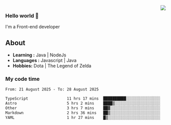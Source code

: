 <img align='right' src="https://github-readme-stats.vercel.app/api?username=jumodada&show_icons=true&theme=vue">

### Hello world 👋

I'm a Front-end developer 
    
## About
-  **Learning :** Java | NodeJs
-  **Languages :** Javascript | Java
-  **Hobbies:** Dota | The Legend of Zelda

### My code time

<!--START_SECTION:waka-->

```txt
From: 21 August 2025 - To: 28 August 2025

TypeScript                 11 hrs 17 mins  ██████████░░░░░░░░░░░░░░░   39.45 %
Astro                      5 hrs 2 mins    ████▒░░░░░░░░░░░░░░░░░░░░   17.62 %
Other                      3 hrs 7 mins    ██▓░░░░░░░░░░░░░░░░░░░░░░   10.94 %
Markdown                   2 hrs 36 mins   ██▒░░░░░░░░░░░░░░░░░░░░░░   09.12 %
YAML                       1 hr 27 mins    █▒░░░░░░░░░░░░░░░░░░░░░░░   05.08 %
```

<!--END_SECTION:waka-->
